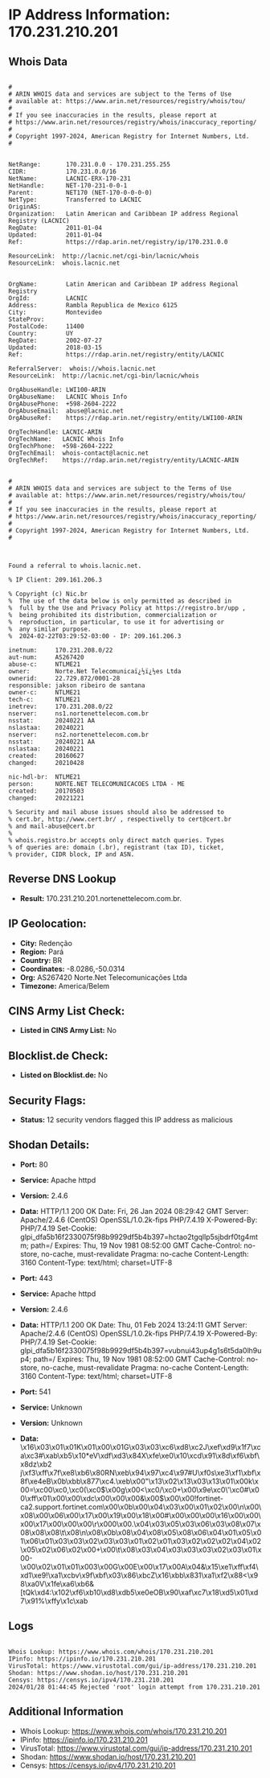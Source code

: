 # IP Address Information: 170.231.210.201

## Whois Data
```

#
# ARIN WHOIS data and services are subject to the Terms of Use
# available at: https://www.arin.net/resources/registry/whois/tou/
#
# If you see inaccuracies in the results, please report at
# https://www.arin.net/resources/registry/whois/inaccuracy_reporting/
#
# Copyright 1997-2024, American Registry for Internet Numbers, Ltd.
#


NetRange:       170.231.0.0 - 170.231.255.255
CIDR:           170.231.0.0/16
NetName:        LACNIC-ERX-170-231
NetHandle:      NET-170-231-0-0-1
Parent:         NET170 (NET-170-0-0-0-0)
NetType:        Transferred to LACNIC
OriginAS:       
Organization:   Latin American and Caribbean IP address Regional Registry (LACNIC)
RegDate:        2011-01-04
Updated:        2011-01-04
Ref:            https://rdap.arin.net/registry/ip/170.231.0.0

ResourceLink:  http://lacnic.net/cgi-bin/lacnic/whois
ResourceLink:  whois.lacnic.net


OrgName:        Latin American and Caribbean IP address Regional Registry
OrgId:          LACNIC
Address:        Rambla Republica de Mexico 6125
City:           Montevideo
StateProv:      
PostalCode:     11400
Country:        UY
RegDate:        2002-07-27
Updated:        2018-03-15
Ref:            https://rdap.arin.net/registry/entity/LACNIC

ReferralServer:  whois://whois.lacnic.net
ResourceLink:  http://lacnic.net/cgi-bin/lacnic/whois

OrgAbuseHandle: LWI100-ARIN
OrgAbuseName:   LACNIC Whois Info
OrgAbusePhone:  +598-2604-2222 
OrgAbuseEmail:  abuse@lacnic.net
OrgAbuseRef:    https://rdap.arin.net/registry/entity/LWI100-ARIN

OrgTechHandle: LACNIC-ARIN
OrgTechName:   LACNIC Whois Info
OrgTechPhone:  +598-2604-2222 
OrgTechEmail:  whois-contact@lacnic.net
OrgTechRef:    https://rdap.arin.net/registry/entity/LACNIC-ARIN


#
# ARIN WHOIS data and services are subject to the Terms of Use
# available at: https://www.arin.net/resources/registry/whois/tou/
#
# If you see inaccuracies in the results, please report at
# https://www.arin.net/resources/registry/whois/inaccuracy_reporting/
#
# Copyright 1997-2024, American Registry for Internet Numbers, Ltd.
#



Found a referral to whois.lacnic.net.

% IP Client: 209.161.206.3
 
% Copyright (c) Nic.br
%  The use of the data below is only permitted as described in
%  full by the Use and Privacy Policy at https://registro.br/upp ,
%  being prohibited its distribution, commercialization or
%  reproduction, in particular, to use it for advertising or
%  any similar purpose.
%  2024-02-22T03:29:52-03:00 - IP: 209.161.206.3

inetnum:     170.231.208.0/22
aut-num:     AS267420
abuse-c:     NTLME21
owner:       Norte.Net Telecomunicaï¿½ï¿½es Ltda
ownerid:     22.729.872/0001-28
responsible: jakson ribeiro de santana
owner-c:     NTLME21
tech-c:      NTLME21
inetrev:     170.231.208.0/22
nserver:     ns1.nortenettelecom.com.br
nsstat:      20240221 AA
nslastaa:    20240221
nserver:     ns2.nortenettelecom.com.br
nsstat:      20240221 AA
nslastaa:    20240221
created:     20160627
changed:     20210428

nic-hdl-br:  NTLME21
person:      NORTE.NET TELECOMUNICACOES LTDA - ME
created:     20170503
changed:     20221221

% Security and mail abuse issues should also be addressed to
% cert.br, http://www.cert.br/ , respectivelly to cert@cert.br
% and mail-abuse@cert.br
%
% whois.registro.br accepts only direct match queries. Types
% of queries are: domain (.br), registrant (tax ID), ticket,
% provider, CIDR block, IP and ASN.

```
## Reverse DNS Lookup
- **Result:** 170.231.210.201.nortenettelecom.com.br.

## IP Geolocation:
- **City:** Redenção
- **Region:** Pará
- **Country:** BR
- **Coordinates:** -8.0286,-50.0314
- **Org:** AS267420 Norte.Net Telecomunicações Ltda
- **Timezone:** America/Belem

## CINS Army List Check:
- **Listed in CINS Army List:** 
No

## Blocklist.de Check:
- **Listed on Blocklist.de:** 
No

## Security Flags:
- **Status:** 12 security vendors flagged this IP address as malicious

## Shodan Details:
- **Port:** 80
- **Service:** Apache httpd
- **Version:** 2.4.6
- **Data:** HTTP/1.1 200 OK
Date: Fri, 26 Jan 2024 08:29:42 GMT
Server: Apache/2.4.6 (CentOS) OpenSSL/1.0.2k-fips PHP/7.4.19
X-Powered-By: PHP/7.4.19
Set-Cookie: glpi_dfa5b16f2330075f98b9929df5b4b397=hctao2tgqllp5sjbdrf0tg4mtm; path=/
Expires: Thu, 19 Nov 1981 08:52:00 GMT
Cache-Control: no-store, no-cache, must-revalidate
Pragma: no-cache
Content-Length: 3160
Content-Type: text/html; charset=UTF-8



- **Port:** 443
- **Service:** Apache httpd
- **Version:** 2.4.6
- **Data:** HTTP/1.1 200 OK
Date: Thu, 01 Feb 2024 13:24:11 GMT
Server: Apache/2.4.6 (CentOS) OpenSSL/1.0.2k-fips PHP/7.4.19
X-Powered-By: PHP/7.4.19
Set-Cookie: glpi_dfa5b16f2330075f98b9929df5b4b397=vubnui43up4g1s6t5da0lh9up4; path=/
Expires: Thu, 19 Nov 1981 08:52:00 GMT
Cache-Control: no-store, no-cache, must-revalidate
Pragma: no-cache
Content-Length: 3160
Content-Type: text/html; charset=UTF-8



- **Port:** 541
- **Service:** Unknown
- **Version:** Unknown
- **Data:** \x16\x03\x01\x01K\x01\x00\x01G\x03\x03\xc6\xd8\xc2J\xef\xd9\x1f7\xca\xc3#\xab\xb5\x10*eV\xdf\xd3\x84X\xfe\xe0\x10\xcd\x91\x8d\xf6\xbf\x8dz\xb2 j\xf3\xff\x7f\xe8\xb6\x80RN\xeb\x94\x97\xc4\x97#U\xf0s\xe3\xf1\xbf\x8f\xe4eB\x0b\xbb\x877\xc4.\xeb\x00"\x13\x02\x13\x03\x13\x01\x00k\x00=\xc00\xc0,\xc0(\xc0$\x00g\x00<\xc0/\xc0+\x00\x9e\xc0\'\xc0#\x00\xff\x01\x00\x00\xdc\x00\x00\x00&\x00$\x00\x00!fortinet-ca2.support.fortinet.com\x00\x0b\x00\x04\x03\x00\x01\x02\x00\n\x00\x08\x00\x06\x00\x17\x00\x19\x00\x18\x00#\x00\x00\x00\x16\x00\x00\x00\x17\x00\x00\x00\r\x000\x00.\x04\x03\x05\x03\x06\x03\x08\x07\x08\x08\x08\t\x08\n\x08\x0b\x08\x04\x08\x05\x08\x06\x04\x01\x05\x01\x06\x01\x03\x03\x02\x03\x03\x01\x02\x01\x03\x02\x02\x02\x04\x02\x05\x02\x06\x02\x00+\x00\t\x08\x03\x04\x03\x03\x03\x02\x03\x01\x00-\x00\x02\x01\x01\x003\x00G\x00E\x00\x17\x00A\x04&\x15\xe1\xff\xf4\xd1\xe9!\xa1\xcbv\x9f\xbf\x03\x86\xbcZ\x16\xbb\x831\xa1\xf2\x88<\x98\xa0V\x1fe\xa6\xb6&[tQk\xd4:\x102\xf6\xb10\xd8\xdb5\xe0eOB\x90\xaf\xc7\x18\xd5\x01\xd7\x91%\xffy\x1c\xab

## Logs
```

Whois Lookup: https://www.whois.com/whois/170.231.210.201
IPinfo: https://ipinfo.io/170.231.210.201
VirusTotal: https://www.virustotal.com/gui/ip-address/170.231.210.201
Shodan: https://www.shodan.io/host/170.231.210.201
Censys: https://censys.io/ipv4/170.231.210.201
2024/01/28 01:44:45 Rejected 'root' login attempt from 170.231.210.201

```
## Additional Information
- Whois Lookup: https://www.whois.com/whois/170.231.210.201
- IPinfo: https://ipinfo.io/170.231.210.201
- VirusTotal: https://www.virustotal.com/gui/ip-address/170.231.210.201
- Shodan: https://www.shodan.io/host/170.231.210.201
- Censys: https://censys.io/ipv4/170.231.210.201

